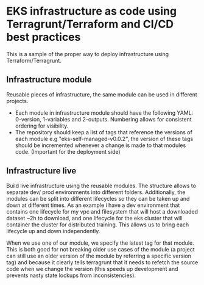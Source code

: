 # EKS infrastructure as code using Terragrunt/Terraform and CI/CD best practices
This is a sample of the proper way to deploy infrastructure using Terraform/Terragrunt. 
## Infrastructure module
Reusable pieces of infrastructure, the same module can be used in different projects.
- Each module in infrastructure module should have the following YAML: 0-version, 1-variables and 2-outputs. Numbering allows for consistent ordering for visibility.
- The repository should keep a list of tags that reference the versions of each module e.g "eks-self-managed-v0.0.2", the version of these tags should be incremented whenever a change is made to that modules code. (Important for the deployment side)

## Infrastructure live
Build live infrastructure using the reusable modules. The structure allows to separate dev/ prod environments into different folders. Additionally, the modules can be split into different lifecycles so they can be taken up and down at different times. As an example i have a dev environment that contains one lifecycle for my vpc and filesystem that will host a downloaded dataset ~2h to download, and one lifecycle for the eks cluster that will container the cluster for distributed training. This allows us to bring each lifecycle up and down independently.

When we use one of our module, we specify the latest tag for that module. This is both good for not breaking older use cases of the module (a project can still use an older version of the module by referring a specific version tag) and because it clearly tells terragrunt that it needs to refetch the source code when we change the version (this speeds up development and prevents nasty state lockups from inconsistencies).
